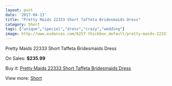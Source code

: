 ```yaml
---
layout: post
date: '2017-04-13'
title: "Pretty Maids 22333 Short Taffeta Bridesmaids Dress"
category: Short
tags: ["unique","special","dress","crazy","wedding"]
image: http://www.eudances.com/6257-thickbox_default/pretty-maids-22333-short-taffeta-bridesmaids-dress.jpg
---
```

Pretty Maids 22333 Short Taffeta Bridesmaids Dress

On Sales: **$235.99**
<a href="https://www.eudances.com/en/short/2256-pretty-maids-22333-short-taffeta-bridesmaids-dress.html"><amp-img layout="responsive" width="600" height="600" src="//www.eudances.com/6257-thickbox_default/pretty-maids-22333-short-taffeta-bridesmaids-dress.jpg" alt="Pretty Maids 22333 Short Taffeta Bridesmaids Dress 0" /></a>
<a href="https://www.eudances.com/en/short/2256-pretty-maids-22333-short-taffeta-bridesmaids-dress.html"><amp-img layout="responsive" width="600" height="600" src="//www.eudances.com/6258-thickbox_default/pretty-maids-22333-short-taffeta-bridesmaids-dress.jpg" alt="Pretty Maids 22333 Short Taffeta Bridesmaids Dress 1" /></a>

Buy it: [Pretty Maids 22333 Short Taffeta Bridesmaids Dress](https://www.eudances.com/en/short/2256-pretty-maids-22333-short-taffeta-bridesmaids-dress.html "Pretty Maids 22333 Short Taffeta Bridesmaids Dress")

View more: [Short](https://www.eudances.com/en/25-short "Short")